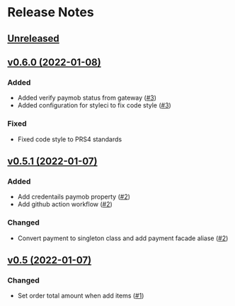 # Release Notes

## [Unreleased](https://github.com/shabayekdes/laravel-payment/compare/main...develop)

## [v0.6.0 (2022-01-08)](https://github.com/shabayekdes/laravel-payment/compare/v0.5.1...v0.6.0)

### Added
- Added verify paymob status from gateway ([#3](https://github.com/shabayekdes/laravel-payment/pull/3))
- Added configuration for styleci to fix code style ([#3](https://github.com/shabayekdes/laravel-payment/pull/3))

### Fixed
- Fixed code style to PRS4 standards

## [v0.5.1 (2022-01-07)](https://github.com/shabayekdes/laravel-payment/compare/v0.5.0...v0.5.1)

### Added
- Add credentails paymob property ([#2](https://github.com/shabayekdes/laravel-payment/pull/2))
- Add github action workflow ([#2](https://github.com/shabayekdes/laravel-payment/pull/2))

### Changed
- Convert payment to singleton class and add payment facade aliase ([#2](https://github.com/shabayekdes/laravel-payment/pull/2))

## [v0.5 (2022-01-07)](https://github.com/shabayekdes/laravel-payment/compare/v0.4.1...develop)

### Changed
- Set order total amount when add items ([#1](https://github.com/shabayekdes/laravel-payment/pull/1))
